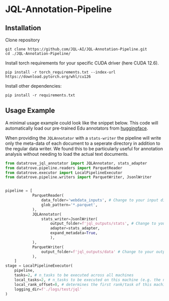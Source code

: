 # JQL-Annotation-Pipeline

## Installation 

Clone repository 
```
git clone https://github.com/JQL-AI/JQL-Annotation-Pipeline.git
cd ./JQL-Annotation-Pipeline/
```

Install torch requirements for your specific CUDA driver (here CUDA 12.6). 

`pip install -r torch_requirements.txt --index-url https://download.pytorch.org/whl/cu126`

Install other dependencies: 

`pip install -r requirements.txt`

## Usage Example
A minimal usage example could look like the snippet below. This code will automatically load our pre-trained Edu annotators from [huggingface](https://huggingface.co/Jackal-AI/JQL-Edu-Heads).

When providing the `JQLAnnotator` with a `stats-writer` the pipeline will write only the meta-data of each document to a seperate directory in addition to the regular data writer. 
We found this to be particularly useful for annotation analysis without needing to load the actual text documents. 

```python 
from datatrove_jql_annotator import JQLAnnotator, stats_adapter
from datatrove.pipeline.readers import ParquetReader
from datatrove.executor import LocalPipelineExecutor
from datatrove.pipeline.writers import ParquetWriter, JsonlWriter


pipeline = [
            ParquetReader(
                data_folder='webdata_inputs', # Change to your input directory
                glob_pattern='*.parquet',
            ),          
            JQLAnnotator(
                stats_writer=JsonlWriter(
                    output_folder=f'jql_outputs/stats', # Change to your output directory
                    adapter=stats_adapter,
                    expand_metadata=True,
                    ),
            ),
            ParquetWriter(
                output_folder=f'jql_outputs/data' # Change to your output directory
            ),
    ]
stage = LocalPipelineExecutor(
    pipeline,
    tasks=2, # n_tasks to be executed across all machines
    local_tasks=2, # n_tasks to be executed on this machine (e.g. the number of available gpus)
    local_rank_offset=0, # determines the first rank/task of this machine (has to be adapted per machine)
    logging_dir=f'./logs/test/jql'
)
```